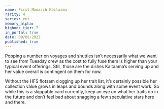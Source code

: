```yaml
---
name: First Monarch Kaitaama
rarity: 4
series: ent
memory_alpha:
bigbook_tier: 7
in_portal: true
date: 09/08/2022
published: true
---
```


Popping a number on voyages and shuttles isn’t necessarily what we want to see from Tuesday crew as the cost to fully fuse them is higher than your typical event offerings. Still, those are the dishes Kaitaama’s serving up and her value overall is contingent on them for now.

Without the HFS flotsam clogging up her trait list, it’s certainly possible her collection value grows in leaps and bounds along with some event work. So while this is a skippable card currently, keep an eye on what her traits do in the future and don’t feel bad about snagging a few speculative stars here and there.

